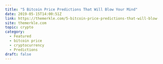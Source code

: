 ```yaml
---
title: "5 Bitcoin Price Predictions That Will Blow Your Mind"
date: 2019-05-15T14:00:51Z
link: https://themerkle.com/5-bitcoin-price-predictions-that-will-blow-your-mind/?utm_medium=RSS&utm_source=hune
site: themerkle.com
topic: crypto
category:
  - Featured
  - bitcoin price
  - cryptocurrency
  - Predictions
draft: false
---
```

